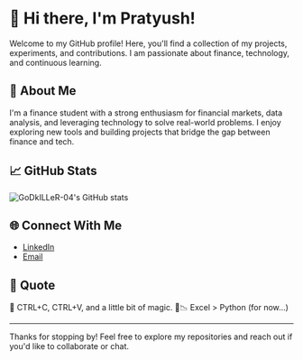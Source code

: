 # 👋 Hi there, I'm Pratyush!

Welcome to my GitHub profile! Here, you'll find a collection of my projects, experiments, and contributions. I am passionate about finance, technology, and continuous learning.

## 🚀 About Me

I'm a finance student with a strong enthusiasm for financial markets, data analysis, and leveraging technology to solve real-world problems. I enjoy exploring new tools and building projects that bridge the gap between finance and tech.

## 📈 GitHub Stats

![GoDkILLeR-04's GitHub stats](https://github-readme-stats.vercel.app/api?username=GoDkILLeR-04&show_icons=true&theme=dark)

## 🌐 Connect With Me

- [LinkedIn](www.linkedin.com/in/singh-pratyush4)
- [Email](pratyushsingh.live@gmail.com)

## 💫 Quote 
 🚀 CTRL+C, CTRL+V, and a little bit of magic. 💫📉 Excel > Python (for now...)

---

Thanks for stopping by! Feel free to explore my repositories and reach out if you'd like to collaborate or chat.

